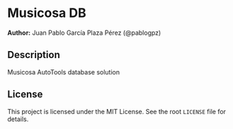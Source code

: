 # Musicosa DB

**Author:** Juan Pablo García Plaza Pérez (@pablogpz)

## Description

Musicosa AutoTools database solution

## License

This project is licensed under the MIT License. See the root `LICENSE` file for details.